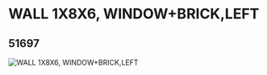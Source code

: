 # WALL 1X8X6, WINDOW+BRICK,LEFT
## 51697
![WALL 1X8X6, WINDOW+BRICK,LEFT](https://lc-www-live-s.legocdn.com/media/bricks/5/2/4249072.jpg)